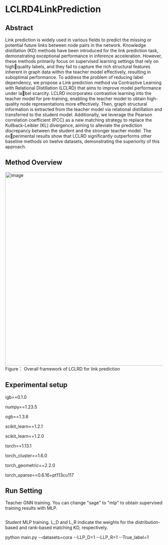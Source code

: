 # LCLRD4LinkPrediction
## Abstract
Link prediction is widely used in various fields to
predict the missing or potential future links between node pairs
in the network. Knowledge distillation (KD) methods have been
introduced for the link prediction task, demonstrating exceptional
performance in inference acceleration. However, these methods
primarily focus on supervised learning settings that rely on highquality labels, and they fail to capture the rich structural features
inherent in graph data within the teacher model effectively,
resulting in suboptimal performance. To address the problem
of reducing label dependency, we propose a Link prediction
method via Contrastive Learning with Relational Distillation
(LCLRD) that aims to improve model performance under label scarcity. LCLRD incorporates contrastive learning into the
teacher model for pre-training, enabling the teacher model to
obtain high-quality node representations more effectively. Then,
graph structural information is extracted from the teacher model
via relational distillation and transferred to the student model.
Additionally, we leverage the Pearson correlation coefficient
(PCC) as a new matching strategy to replace the Kullback-Leibler
(KL) divergence, aiming to alleviate the prediction discrepancy
between the student and the stronger teacher model. The experimental results show that LCLRD significantly outperforms
other baseline methods on twelve datasets, demonstrating the
superiority of this approach.
##  Method Overview
<img width="1013" height="616" alt="image" src="https://github.com/user-attachments/assets/2f4a2f47-0077-4f8b-9176-e6d4822d3663" />
 Figure： Overall framework of LCLRD for link prediction
 
##  Experimental setup
igb==0.1.0

numpy==1.23.5

ogb==1.3.6

scikit_learn==1.2.1

scikit_learn==1.2.0

torch==1.13.1

torch_cluster==1.6.0

torch_geometric==2.2.0

torch_sparse==0.6.16+pt113cu117

## Run Setting
Teacher GNN training. You can change "sage" to "mlp" to obtain supervised training results with MLP.


```python teacher.py --datasets=cora --encoder=sage
```

Student MLP training. L_D and L_R indicate the weights for the distribution-based and rank-based matching KD, respectively.

python main.py --datasets=cora --LLP_D=1 --LLP_R=1 --True_label=1
